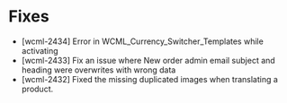 # Fixes
* [wcml-2434] Error in WCML_Currency_Switcher_Templates while activating
* [wcml-2433] Fix an issue where New order admin email subject and heading were overwrites with wrong data
* [wcml-2432] Fixed the missing duplicated images when translating a product.